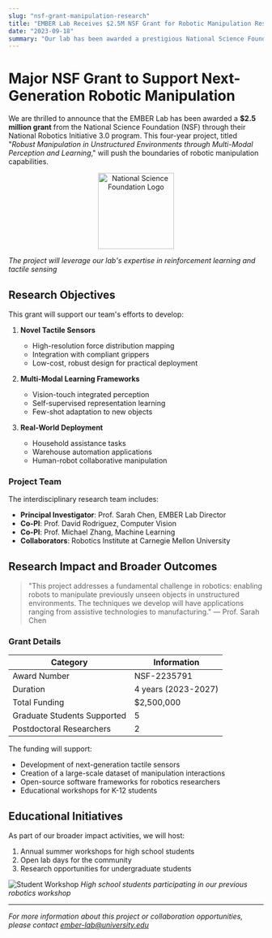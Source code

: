 ```yaml
---
slug: "nsf-grant-manipulation-research"
title: "EMBER Lab Receives $2.5M NSF Grant for Robotic Manipulation Research"
date: "2023-09-18"
summary: "Our lab has been awarded a prestigious National Science Foundation grant to develop new techniques for robotic manipulation in unstructured environments."
---
```


# Major NSF Grant to Support Next-Generation Robotic Manipulation

We are thrilled to announce that the EMBER Lab has been awarded a **$2.5 million grant** from the National Science Foundation (NSF) through their National Robotics Initiative 3.0 program. This four-year project, titled "_Robust Manipulation in Unstructured Environments through Multi-Modal Perception and Learning_," will push the boundaries of robotic manipulation capabilities.

<p align="center">
  <img src="/ember-lab/images/news/nsf_logo.png" alt="National Science Foundation Logo" width="150" style="height:auto;">
</p>

*The project will leverage our lab's expertise in reinforcement learning and tactile sensing*

## Research Objectives

This grant will support our team's efforts to develop:

1. **Novel Tactile Sensors**
   - High-resolution force distribution mapping
   - Integration with compliant grippers
   - Low-cost, robust design for practical deployment

2. **Multi-Modal Learning Frameworks**
   - Vision-touch integrated perception
   - Self-supervised representation learning
   - Few-shot adaptation to new objects

3. **Real-World Deployment**
   - Household assistance tasks
   - Warehouse automation applications
   - Human-robot collaborative manipulation

### Project Team

The interdisciplinary research team includes:

- **Principal Investigator**: Prof. Sarah Chen, EMBER Lab Director
- **Co-PI**: Prof. David Rodriguez, Computer Vision
- **Co-PI**: Prof. Michael Zhang, Machine Learning
- **Collaborators**: Robotics Institute at Carnegie Mellon University

## Research Impact and Broader Outcomes

> "This project addresses a fundamental challenge in robotics: enabling robots to manipulate previously unseen objects in unstructured environments. The techniques we develop will have applications ranging from assistive technologies to manufacturing." — Prof. Sarah Chen

### Grant Details

| Category | Information |
|----------|-------------|
| Award Number | NSF-2235791 |
| Duration | 4 years (2023-2027) |
| Total Funding | $2,500,000 |
| Graduate Students Supported | 5 |
| Postdoctoral Researchers | 2 |

The funding will support:

* Development of next-generation tactile sensors
* Creation of a large-scale dataset of manipulation interactions
* Open-source software frameworks for robotics researchers
* Educational workshops for K-12 students

## Educational Initiatives

As part of our broader impact activities, we will host:

1. Annual summer workshops for high school students
2. Open lab days for the community
3. Research opportunities for undergraduate students

![Student Workshop](/ember-lab/images/news/berkeley-logo.png)
*High school students participating in our previous robotics workshop*

---

*For more information about this project or collaboration opportunities, please contact ember-lab@university.edu*
